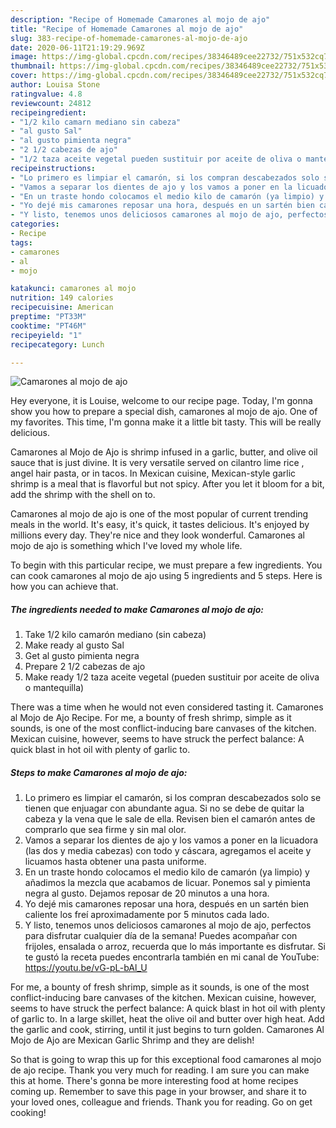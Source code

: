 ```yaml
---
description: "Recipe of Homemade Camarones al mojo de ajo"
title: "Recipe of Homemade Camarones al mojo de ajo"
slug: 383-recipe-of-homemade-camarones-al-mojo-de-ajo
date: 2020-06-11T21:19:29.969Z
image: https://img-global.cpcdn.com/recipes/38346489cee22732/751x532cq70/camarones-al-mojo-de-ajo-foto-principal.jpg
thumbnail: https://img-global.cpcdn.com/recipes/38346489cee22732/751x532cq70/camarones-al-mojo-de-ajo-foto-principal.jpg
cover: https://img-global.cpcdn.com/recipes/38346489cee22732/751x532cq70/camarones-al-mojo-de-ajo-foto-principal.jpg
author: Louisa Stone
ratingvalue: 4.8
reviewcount: 24812
recipeingredient:
- "1/2 kilo camarn mediano sin cabeza"
- "al gusto Sal"
- "al gusto pimienta negra"
- "2 1/2 cabezas de ajo"
- "1/2 taza aceite vegetal pueden sustituir por aceite de oliva o mantequilla"
recipeinstructions:
- "Lo primero es limpiar el camarón, si los compran descabezados solo se tienen que enjuagar con abundante agua. Si no se debe de quitar la cabeza y la vena que le sale de ella. Revisen bien el camarón antes de comprarlo que sea firme y sin mal olor."
- "Vamos a separar los dientes de ajo y los vamos a poner en la licuadora (las dos y media cabezas) con todo y cáscara, agregamos el aceite y licuamos hasta obtener una pasta uniforme."
- "En un traste hondo colocamos el medio kilo de camarón (ya limpio) y añadimos la mezcla que acabamos de licuar. Ponemos sal y pimienta negra al gusto. Dejamos reposar de 20 minutos a una hora."
- "Yo dejé mis camarones reposar una hora, después en un sartén bien caliente los freí aproximadamente por 5 minutos cada lado."
- "Y listo, tenemos unos deliciosos camarones al mojo de ajo, perfectos para disfrutar cualquier día de la semana! Puedes acompañar con frijoles, ensalada o arroz, recuerda que lo más importante es disfrutar. Si te gustó la receta puedes encontrarla también en mi canal de YouTube: https://youtu.be/vG-pL-bAl_U"
categories:
- Recipe
tags:
- camarones
- al
- mojo

katakunci: camarones al mojo 
nutrition: 149 calories
recipecuisine: American
preptime: "PT33M"
cooktime: "PT46M"
recipeyield: "1"
recipecategory: Lunch

---
```



![Camarones al mojo de ajo](https://img-global.cpcdn.com/recipes/38346489cee22732/751x532cq70/camarones-al-mojo-de-ajo-foto-principal.jpg)

Hey everyone, it is Louise, welcome to our recipe page. Today, I'm gonna show you how to prepare a special dish, camarones al mojo de ajo. One of my favorites. This time, I'm gonna make it a little bit tasty. This will be really delicious.

Camarones al Mojo de Ajo is shrimp infused in a garlic, butter, and olive oil sauce that is just divine. It is very versatile served on cilantro lime rice , angel hair pasta, or in tacos. In Mexican cuisine, Mexican-style garlic shrimp is a meal that is flavorful but not spicy. After you let it bloom for a bit, add the shrimp with the shell on to.

Camarones al mojo de ajo is one of the most popular of current trending meals in the world. It's easy, it's quick, it tastes delicious. It's enjoyed by millions every day. They're nice and they look wonderful. Camarones al mojo de ajo is something which I've loved my whole life.


To begin with this particular recipe, we must prepare a few ingredients. You can cook camarones al mojo de ajo using 5 ingredients and 5 steps. Here is how you can achieve that.

<!--inarticleads1-->

##### The ingredients needed to make Camarones al mojo de ajo:

1. Take 1/2 kilo camarón mediano (sin cabeza)
1. Make ready al gusto Sal
1. Get al gusto pimienta negra
1. Prepare 2 1/2 cabezas de ajo
1. Make ready 1/2 taza aceite vegetal (pueden sustituir por aceite de oliva o mantequilla)


There was a time when he would not even considered tasting it. Camarones al Mojo de Ajo Recipe. For me, a bounty of fresh shrimp, simple as it sounds, is one of the most conflict-inducing bare canvases of the kitchen. Mexican cuisine, however, seems to have struck the perfect balance: A quick blast in hot oil with plenty of garlic to. 

<!--inarticleads2-->

##### Steps to make Camarones al mojo de ajo:

1. Lo primero es limpiar el camarón, si los compran descabezados solo se tienen que enjuagar con abundante agua. Si no se debe de quitar la cabeza y la vena que le sale de ella. Revisen bien el camarón antes de comprarlo que sea firme y sin mal olor.
1. Vamos a separar los dientes de ajo y los vamos a poner en la licuadora (las dos y media cabezas) con todo y cáscara, agregamos el aceite y licuamos hasta obtener una pasta uniforme.
1. En un traste hondo colocamos el medio kilo de camarón (ya limpio) y añadimos la mezcla que acabamos de licuar. Ponemos sal y pimienta negra al gusto. Dejamos reposar de 20 minutos a una hora.
1. Yo dejé mis camarones reposar una hora, después en un sartén bien caliente los freí aproximadamente por 5 minutos cada lado.
1. Y listo, tenemos unos deliciosos camarones al mojo de ajo, perfectos para disfrutar cualquier día de la semana! Puedes acompañar con frijoles, ensalada o arroz, recuerda que lo más importante es disfrutar. Si te gustó la receta puedes encontrarla también en mi canal de YouTube: https://youtu.be/vG-pL-bAl_U


For me, a bounty of fresh shrimp, simple as it sounds, is one of the most conflict-inducing bare canvases of the kitchen. Mexican cuisine, however, seems to have struck the perfect balance: A quick blast in hot oil with plenty of garlic to. In a large skillet, heat the olive oil and butter over high heat. Add the garlic and cook, stirring, until it just begins to turn golden. Camarones Al Mojo de Ajo are Mexican Garlic Shrimp and they are delish! 

So that is going to wrap this up for this exceptional food camarones al mojo de ajo recipe. Thank you very much for reading. I am sure you can make this at home. There's gonna be more interesting food at home recipes coming up. Remember to save this page in your browser, and share it to your loved ones, colleague and friends. Thank you for reading. Go on get cooking!
